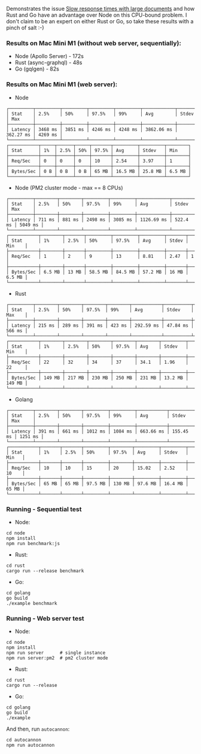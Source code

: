 Demonstrates the issue [Slow response times with large documents](https://github.com/graphql/graphql-js/issues/723) and how Rust and Go have an advantage over Node on this CPU-bound problem.
I don't claim to be an expert on either Rust or Go, so take these results with a pinch of salt :-)

### Results on Mac Mini M1 (without web server, sequentially):

- Node (Apollo Server) - 172s
- Rust (async-graphql) - 48s
- Go (gqlgen) - 82s

### Results on Mac Mini M1 (web server):

- Node

```
┌─────────┬─────────┬─────────┬─────────┬─────────┬────────────┬───────────┬─────────┐
│ Stat    │ 2.5%    │ 50%     │ 97.5%   │ 99%     │ Avg        │ Stdev     │ Max     │
├─────────┼─────────┼─────────┼─────────┼─────────┼────────────┼───────────┼─────────┤
│ Latency │ 3468 ms │ 3851 ms │ 4246 ms │ 4248 ms │ 3862.06 ms │ 362.27 ms │ 4269 ms │
└─────────┴─────────┴─────────┴─────────┴─────────┴────────────┴───────────┴─────────┘
┌───────────┬─────┬──────┬─────┬───────┬─────────┬─────────┬────────┐
│ Stat      │ 1%  │ 2.5% │ 50% │ 97.5% │ Avg     │ Stdev   │ Min    │
├───────────┼─────┼──────┼─────┼───────┼─────────┼─────────┼────────┤
│ Req/Sec   │ 0   │ 0    │ 0   │ 10    │ 2.54    │ 3.97    │ 1      │
├───────────┼─────┼──────┼─────┼───────┼─────────┼─────────┼────────┤
│ Bytes/Sec │ 0 B │ 0 B  │ 0 B │ 65 MB │ 16.5 MB │ 25.8 MB │ 6.5 MB │
└───────────┴─────┴──────┴─────┴───────┴─────────┴─────────┴────────┘
```

- Node (PM2 cluster mode - max == 8 CPUs)

```
┌─────────┬────────┬────────┬─────────┬─────────┬────────────┬──────────┬─────────┐
│ Stat    │ 2.5%   │ 50%    │ 97.5%   │ 99%     │ Avg        │ Stdev    │ Max     │
├─────────┼────────┼────────┼─────────┼─────────┼────────────┼──────────┼─────────┤
│ Latency │ 711 ms │ 881 ms │ 2498 ms │ 3085 ms │ 1126.69 ms │ 522.4 ms │ 5049 ms │
└─────────┴────────┴────────┴─────────┴─────────┴────────────┴──────────┴─────────┘
┌───────────┬────────┬───────┬─────────┬─────────┬─────────┬───────┬────────┐
│ Stat      │ 1%     │ 2.5%  │ 50%     │ 97.5%   │ Avg     │ Stdev │ Min    │
├───────────┼────────┼───────┼─────────┼─────────┼─────────┼───────┼────────┤
│ Req/Sec   │ 1      │ 2     │ 9       │ 13      │ 8.81    │ 2.47  │ 1      │
├───────────┼────────┼───────┼─────────┼─────────┼─────────┼───────┼────────┤
│ Bytes/Sec │ 6.5 MB │ 13 MB │ 58.5 MB │ 84.5 MB │ 57.2 MB │ 16 MB │ 6.5 MB │
└───────────┴────────┴───────┴─────────┴─────────┴─────────┴───────┴────────┘
```

- Rust

```
┌─────────┬────────┬────────┬────────┬────────┬───────────┬──────────┬────────┐
│ Stat    │ 2.5%   │ 50%    │ 97.5%  │ 99%    │ Avg       │ Stdev    │ Max    │
├─────────┼────────┼────────┼────────┼────────┼───────────┼──────────┼────────┤
│ Latency │ 215 ms │ 289 ms │ 391 ms │ 423 ms │ 292.59 ms │ 47.84 ms │ 566 ms │
└─────────┴────────┴────────┴────────┴────────┴───────────┴──────────┴────────┘
┌───────────┬────────┬────────┬────────┬────────┬────────┬─────────┬────────┐
│ Stat      │ 1%     │ 2.5%   │ 50%    │ 97.5%  │ Avg    │ Stdev   │ Min    │
├───────────┼────────┼────────┼────────┼────────┼────────┼─────────┼────────┤
│ Req/Sec   │ 22     │ 32     │ 34     │ 37     │ 34.1   │ 1.96    │ 22     │
├───────────┼────────┼────────┼────────┼────────┼────────┼─────────┼────────┤
│ Bytes/Sec │ 149 MB │ 217 MB │ 230 MB │ 250 MB │ 231 MB │ 13.2 MB │ 149 MB │
└───────────┴────────┴────────┴────────┴────────┴────────┴─────────┴────────┘
```

- Golang

```
┌─────────┬────────┬────────┬─────────┬─────────┬───────────┬───────────┬─────────┐
│ Stat    │ 2.5%   │ 50%    │ 97.5%   │ 99%     │ Avg       │ Stdev     │ Max     │
├─────────┼────────┼────────┼─────────┼─────────┼───────────┼───────────┼─────────┤
│ Latency │ 391 ms │ 661 ms │ 1012 ms │ 1084 ms │ 663.66 ms │ 155.45 ms │ 1251 ms │
└─────────┴────────┴────────┴─────────┴─────────┴───────────┴───────────┴─────────┘
┌───────────┬───────┬───────┬─────────┬────────┬─────────┬─────────┬───────┐
│ Stat      │ 1%    │ 2.5%  │ 50%     │ 97.5%  │ Avg     │ Stdev   │ Min   │
├───────────┼───────┼───────┼─────────┼────────┼─────────┼─────────┼───────┤
│ Req/Sec   │ 10    │ 10    │ 15      │ 20     │ 15.02   │ 2.52    │ 10    │
├───────────┼───────┼───────┼─────────┼────────┼─────────┼─────────┼───────┤
│ Bytes/Sec │ 65 MB │ 65 MB │ 97.5 MB │ 130 MB │ 97.6 MB │ 16.4 MB │ 65 MB │
└───────────┴───────┴───────┴─────────┴────────┴─────────┴─────────┴───────┘
```

### Running - Sequential test

- Node:

```
cd node
npm install
npm run benchmark:js
```

- Rust:

```
cd rust
cargo run --release benchmark
```

- Go:

```
cd golang
go build
./example benchmark
```

### Running - Web server test

- Node:

```
cd node
npm install
npm run server      # single instance
npm run server:pm2  # pm2 cluster mode
```

- Rust:

```
cd rust
cargo run --release
```

- Go:

```
cd golang
go build
./example
```

And then, run `autocannon`:

```
cd autocannon
npm run autocannon
```
